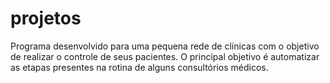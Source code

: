 # projetos
  Programa desenvolvido para uma pequena rede de clínicas com o objetivo de realizar o controle de seus pacientes.
  O principal objetivo é automatizar as etapas presentes na rotina de alguns consultórios médicos.
